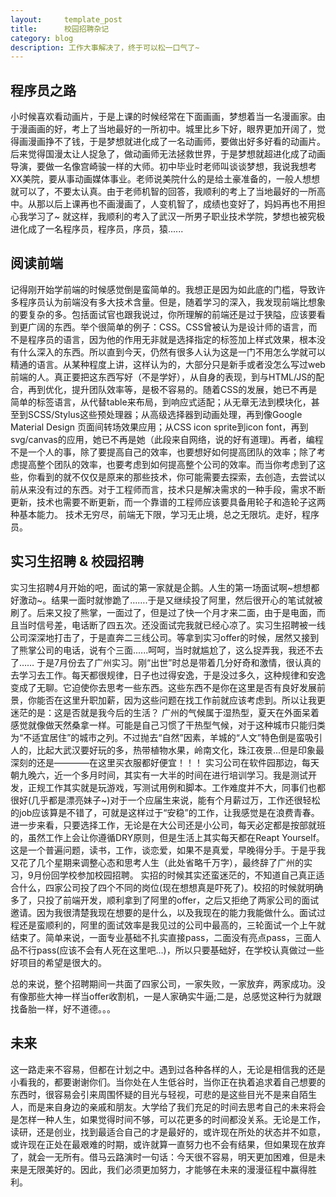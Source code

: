 ```yaml
---
layout:     template_post
title:      校园招聘杂记
category: blog
description: 工作大事解决了，终于可以松一口气了~
---
```


## 程序员之路

小时候喜欢看动画片，于是上课的时候经常在下面画画，梦想着当一名漫画家。由于漫画画的好，考上了当地最好的一所初中。城里比乡下好，眼界更加开阔了，觉得画漫画挣不了钱，于是梦想就进化成了一名动画师，要做出好多好看的动画片。后来觉得国漫太让人捉急了，做动画师无法拯救世界，于是梦想就超进化成了动画导演，要做一名像宫崎骏一样的大师。初中毕业时老师叫谈谈梦想，我说我想考XX美院，要从事动画媒体事业。老师说美院什么的是给土豪准备的，一般人想想就可以了，不要太认真。由于老师机智的回答，我顺利的考上了当地最好的一所高中。从那以后上课再也不画漫画了，人变机智了，成绩也变好了，妈妈再也不用担心我学习了~ 就这样，我顺利的考入了武汉一所男子职业技术学院，梦想也被究极进化成了一名程序员，程序员，序员，猿......

## 阅读前端

记得刚开始学前端的时候感觉倒是蛮简单的。我想正是因为如此底的门槛，导致许多程序员认为前端没有多大技术含量。但是，随着学习的深入，我发现前端比想象的要复杂的多。包括面试官也跟我说过，你所理解的前端还是过于狭隘，应该要看到更广阔的东西。举个很简单的例子：CSS。CSS曾被认为是设计师的语言，而不是程序员的语言，因为他的作用无非就是选择指定的标签加上样式效果，根本没有什么深入的东西。所以直到今天，仍然有很多人认为这是一门不用怎么学就可以精通的语言。从某种程度上讲，这样认为的，大部分只是新手或者没怎么写过web前端的人。真正要把这东西写好（不是学好），从自身的表现，到与HTML/JS的配合，再到优化，提升团队效率等，是极不容易的。随着CSS的发展，她已不再是简单的标签语言，从代替table来布局，到响应式适配；从无章无法到模块化，甚至到SCSS/Stylus这些预处理器；从高级选择器到动画处理，再到像Google Material Design 页面间转场效果应用；从CSS icon sprite到icon font，再到svg/canvas的应用，她已不再是她（此段来自网络，说的好有道理)。再者，编程不是一个人的事，除了要提高自己的效率，也要想好如何提高团队的效率；除了考虑提高整个团队的效率，也要考虑到如何提高整个公司的效率。而当你考虑到了这些，你看到的就不仅仅是原来的那些技术，你可能需要去探索，去创造，去尝试以前从来没有过的东西。对于工程师而言，技术只是解决需求的一种手段，需求不断更新，技术也需要不断更新，而一个靠谱的工程师应该要具备用轮子和造轮子这两种基本能力。
技术无穷尽，前端无下限，学习无止境，总之无限坑。走好，程序员。

## 实习生招聘 & 校园招聘

实习生招聘4月开始的吧，面试的第一家就是企鹅。人生的第一场面试啊~想想都好激动~。结果一面时就惨跪了…….于是又继续投了阿里，然后很开心的笔试就被刷了。后来又投了熊掌，一面过了，但是过了快一个月才来二面，由于是电面，而且当时信号差，电话断了四五次。还没面试完我就已经心凉了。实习生招聘被一线公司深深地打击了，于是直奔二三线公司。等拿到实习offer的时候，居然又接到了熊掌公司的电话，说有个三面......呵呵，当时就尴尬了，这么捉弄我，我还不去了……
于是7月份去了广州实习。刚“出世”时总是带着几分好奇和激情，很认真的去学习去工作。每天都很规律，日子也过得安逸，于是没过多久，这种规律和安逸变成了无聊。它迫使你去思考一些东西。这些东西不是你在这里是否有良好发展前景，你能否在这里升职加薪，因为这些问题在找工作前就应该考虑到。所以让我更迷茫的是：这是否就是我今后的生活？
广州的气候属于湿热型，夏天在外面呆着感觉就像做天然桑拿一样。可能是自己习惯了干热型气候，对于这种城市只能归类为“不适宜居住”的城市之列。不过抛去“自然”因素，羊城的“人文”特色倒是蛮吸引人的，比起大武汉要好玩的多，热带植物水果，岭南文化，珠江夜景...但是印象最深刻的还是————在这里买衣服都好便宜！！！
实习公司在软件园那边，每天朝九晚六，近一个多月时间，其实有一大半的时间在进行培训学习。我是测试开发，正规工作其实就是玩游戏，写测试用例和脚本。工作难度并不大，同事们也都很好(几乎都是漂亮妹子~)对于一个应届生来说，能有个月薪过万，工作还很轻松的job应该算是不错了，可就是这样过于“安稳”的工作，让我感觉是在浪费青春。
进一步来看，只要选择工作，无论是在大公司还是小公司，每天必定都是按部就班的，虽然工作上会让你遵循DRY原则，但是生活上其实每天都在Reapt Yourself。这是一个普遍问题，读书，工作，谈恋爱，如果不是真爱，早晚得分手。于是乎我又花了几个星期来调整心态和思考人生（此处省略千万字），最终辞了广州的实习，9月份回学校参加校园招聘。
实招的时候其实还蛮迷茫的，不知道自己真正适合什么，四家公司投了四个不同的岗位(现在想想真是吓死了)。校招的时候就明确多了，只投了前端开发，顺利拿到了阿里的offer，之后又拒绝了两家公司的面试邀请。因为我很清楚我现在想要的是什么，以及我现在的能力我能做什么。面试过程还是蛮顺利的，阿里的面试效率是我见过的公司中最高的，三轮面试一个上午就结束了。简单来说，一面专业基础不扎实直接pass，二面没有亮点pass，三面人品不行pass(应该不会有人死在这里吧...)，所以只要基础好，在学校认真做过一些好项目的希望是很大的。

总的来说，整个招聘期间一共面了四家公司，一家失败，一家放弃，两家成功。没有像那些大神一样当offer收割机，一是人家确实牛逼;二是，总感觉这种行为就跟找备胎一样，好不道德。。。

## 未来

这一路走来不容易，但都在计划之中。遇到过各种各样的人，无论是相信我的还是小看我的，都要谢谢你们。当你处在人生低谷时，当你正在执着追求着自己想要的东西时，很容易会引来周围怀疑的目光与轻视，可悲的是这些目光不是来自陌生人，而是来自身边的亲戚和朋友。大学给了我们充足的时间去思考自己的未来将会是怎样一种人生，如果觉得时间不够，可以花更多的时间都没关系。无论是工作，读研，还是创业，找到最适合自己的才是最好的，或许现在所处的状态并不如意，或许现在正处在最艰难的时期，或许就算一直努力也不会有结果，但如果现在放弃了，就会一无所有。借马云路演时一句话：今天很不容易，明天更加困难，但是未来是无限美好的。因此，我们必须更加努力，才能够在未来的漫漫征程中赢得胜利。